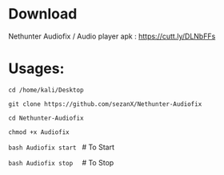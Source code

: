 # Download
Nethunter Audiofix / Audio player apk : https://cutt.ly/DLNbFFs

# Usages:

`cd /home/kali/Desktop`

`git clone https://github.com/sezanX/Nethunter-Audiofix `

`cd Nethunter-Audiofix `

`chmod +x Audiofix`

 ` bash Audiofix start  `  # To Start

`bash Audiofix stop  `  # To Stop



